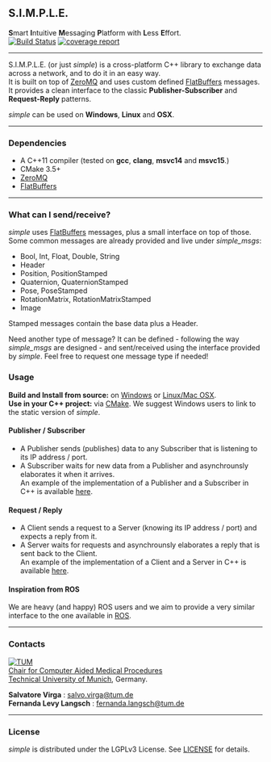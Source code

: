 ## S.I.M.P.L.E.
**S**mart **I**ntuitive **M**essaging **P**latform with **L**ess **E**ffort.         
[![Build Status](https://gitlab.lrz.de/CAMP_IFL/simple/badges/master/build.svg)](https://gitlab.lrz.de/CAMP_IFL/simple/commits/master)
[![coverage report](https://gitlab.lrz.de/CAMP_IFL/simple/badges/master/coverage.svg)](https://gitlab.lrz.de/CAMP_IFL/simple/commits/master)
___

S.I.M.P.L.E. (or just *simple*) is a cross-platform C++ library to exchange data across a network, and to do it in an easy way.          
It is built on top of [ZeroMQ](https://github.com/zeromq/libzmq) and uses custom defined [FlatBuffers](https://github.com/google/flatbuffers) messages.       
It provides a clean interface to the classic **Publisher-Subscriber** and **Request-Reply** patterns.         

*simple* can be used on **Windows**, **Linux** and **OSX**. 
___
### Dependencies

- A C++11 compiler (tested on **gcc**, **clang**, **msvc14** and **msvc15**.)
- CMake 3.5+
- [ZeroMQ](https://github.com/zeromq/libzmq)
- [FlatBuffers](https://github.com/google/flatbuffers)

___

### What can I send/receive?

*simple* uses [FlatBuffers](https://github.com/google/flatbuffers) messages, plus a small interface on top of those.       
Some common messages are already provided and live under *simple_msgs*:
- Bool, Int, Float, Double, String
- Header
- Position, PositionStamped
- Quaternion, QuaternionStamped
- Pose, PoseStamped
- RotationMatrix, RotationMatrixStamped
- Image

Stamped messages contain the base data plus a Header.

Need another type of message? It can be defined - following the way *simple_msgs* are designed - and sent/received using the interface provided by *simple*.
Feel free to request one message type if needed!

### Usage

**Build and Install from source:** on [Windows](https://gitlab.lrz.de/CAMP_IFL/simple/wikis/install:-windows) or [Linux/Mac OSX](https://gitlab.lrz.de/CAMP_IFL/simple/wikis/install:-linux).       
**Use in your C++ project:** via [CMake](https://gitlab.lrz.de/CAMP_IFL/simple/wikis/home#cmake). We suggest Windows users to link to the static version of *simple*.     

#### Publisher / Subscriber 
- A Publisher sends (publishes) data to any Subscriber that is listening to its IP address / port.
- A Subscriber waits for new data from a Publisher and asynchrounsly elaborates it when it arrives.      
An example of the implementation of a Publisher and a Subscriber in C++ is available [here](https://gitlab.lrz.de/CAMP_IFL/simple/wikis/example:-pubsub).

#### Request / Reply
- A Client sends a request to a Server (knowing its IP address / port) and expects a reply from it.           
- A Server waits for requests and asynchrounsly elaborates a reply that is sent back to the Client.         
An example of the implementation of a Client and a Server in C++ is available [here](https://gitlab.lrz.de/CAMP_IFL/simple/wikis/example:-reqrep).

#### Inspiration from ROS

We are heavy (and happy) ROS users and we aim to provide a very similar interface to the one available in [ROS](http://www.ros.org/).     
___

### Contacts

[![TUM](http://campar.in.tum.de/files/goeblr/TUM_Web_Logo_blau.png "TUM Logo")](http://tum.de)        
[Chair for Computer Aided Medical Procedures](http://campar.in.tum.de/)        
[Technical University of Munich](www.tum.de), Germany.       

**Salvatore Virga** : [salvo.virga@tum.de][salvo_email]  
**Fernanda Levy Langsch** : [fernanda.langsch@tum.de][fernanda_email]

[salvo_email]: salvo.virga@tum.de
[fernanda_email]: fernanda.langsch@tum.de       
___
### License

*simple* is distributed under the LGPLv3 License. See [LICENSE](LICENSE) for details.